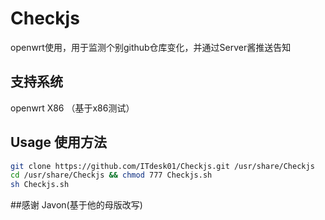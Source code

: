 # Checkjs
openwrt使用，用于监测个别github仓库变化，并通过Server酱推送告知

## 支持系统
openwrt X86 （基于x86测试）

## Usage 使用方法
```sh
git clone https://github.com/ITdesk01/Checkjs.git /usr/share/Checkjs
cd /usr/share/Checkjs && chmod 777 Checkjs.sh
sh Checkjs.sh
```

##感谢
Javon(基于他的母版改写)
